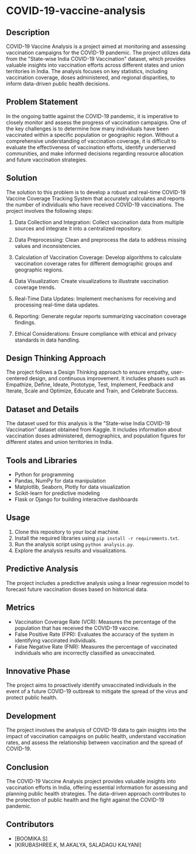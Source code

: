 # COVID-19-vaccine-analysis
## Description

COVID-19 Vaccine Analysis is a project aimed at monitoring and assessing vaccination campaigns for the COVID-19 pandemic. The project utilizes data from the "State-wise India COVID-19 Vaccination" dataset, which provides valuable insights into vaccination efforts across different states and union territories in India. The analysis focuses on key statistics, including vaccination coverage, doses administered, and regional disparities, to inform data-driven public health decisions.

## Problem Statement

In the ongoing battle against the COVID-19 pandemic, it is imperative to closely monitor and assess the progress of vaccination campaigns. One of the key challenges is to determine how many individuals have been vaccinated within a specific population or geographic region. Without a comprehensive understanding of vaccination coverage, it is difficult to evaluate the effectiveness of vaccination efforts, identify underserved communities, and make informed decisions regarding resource allocation and future vaccination strategies.

## Solution

The solution to this problem is to develop a robust and real-time COVID-19 Vaccine Coverage Tracking System that accurately calculates and reports the number of individuals who have received COVID-19 vaccinations. The project involves the following steps:

1. Data Collection and Integration: Collect vaccination data from multiple sources and integrate it into a centralized repository.

2. Data Preprocessing: Clean and preprocess the data to address missing values and inconsistencies.

3. Calculation of Vaccination Coverage: Develop algorithms to calculate vaccination coverage rates for different demographic groups and geographic regions.

4. Data Visualization: Create visualizations to illustrate vaccination coverage trends.

5. Real-Time Data Updates: Implement mechanisms for receiving and processing real-time data updates.

6. Reporting: Generate regular reports summarizing vaccination coverage findings.

7. Ethical Considerations: Ensure compliance with ethical and privacy standards in data handling.

## Design Thinking Approach

The project follows a Design Thinking approach to ensure empathy, user-centered design, and continuous improvement. It includes phases such as Empathize, Define, Ideate, Prototype, Test, Implement, Feedback and Iterate, Scale and Optimize, Educate and Train, and Celebrate Success.

## Dataset and Details

The dataset used for this analysis is the "State-wise India COVID-19 Vaccination" dataset obtained from Kaggle. It includes information about vaccination doses administered, demographics, and population figures for different states and union territories in India.

## Tools and Libraries

- Python for programming
- Pandas, NumPy for data manipulation
- Matplotlib, Seaborn, Plotly for data visualization
- Scikit-learn for predictive modeling
- Flask or Django for building interactive dashboards

## Usage

1. Clone this repository to your local machine.
2. Install the required libraries using `pip install -r requirements.txt`.
3. Run the analysis script using `python analysis.py`.
4. Explore the analysis results and visualizations.

## Predictive Analysis

The project includes a predictive analysis using a linear regression model to forecast future vaccination doses based on historical data.

## Metrics

- Vaccination Coverage Rate (VCR): Measures the percentage of the population that has received the COVID-19 vaccine.
- False Positive Rate (FPR): Evaluates the accuracy of the system in identifying vaccinated individuals.
- False Negative Rate (FNR): Measures the percentage of vaccinated individuals who are incorrectly classified as unvaccinated.

## Innovative Phase

The project aims to proactively identify unvaccinated individuals in the event of a future COVID-19 outbreak to mitigate the spread of the virus and protect public health.

## Development

The project involves the analysis of COVID-19 data to gain insights into the impact of vaccination campaigns on public health, understand vaccination rates, and assess the relationship between vaccination and the spread of COVID-19.

## Conclusion

The COVID-19 Vaccine Analysis project provides valuable insights into vaccination efforts in India, offering essential information for assessing and planning public health strategies. The data-driven approach contributes to the protection of public health and the fight against the COVID-19 pandemic.

## Contributors

- [BOOMIKA.S]
- [KIRUBASHREE.K, M.AKALYA, SALADAGU KALYANI]
